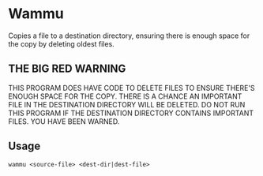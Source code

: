 # Wammu

Copies a file to a destination directory, ensuring there is enough space for
the copy by deleting oldest files.

## THE BIG RED WARNING

THIS PROGRAM DOES HAVE CODE TO DELETE FILES TO ENSURE THERE'S ENOUGH SPACE FOR
THE COPY. THERE IS A CHANCE AN IMPORTANT FILE IN THE DESTINATION DIRECTORY WILL
BE DELETED. DO NOT RUN THIS PROGRAM IF THE DESTINATION DIRECTORY CONTAINS
IMPORTANT FILES. YOU HAVE BEEN WARNED.

## Usage

    wammu <source-file> <dest-dir|dest-file>



